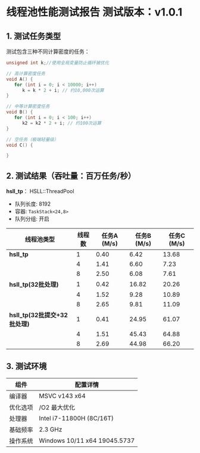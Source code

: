 # 线程池性能测试报告 测试版本：v1.0.1

## 1. 测试任务类型
测试包含三种不同计算密度的任务：

```cpp
unsigned int k;//使用全局变量防止循环被优化

// 高计算密度任务
void A() {
   for (int i = 0; i < 10000; i++)
      k = k * 2 + i; // 约10,000次运算
}

// 中等计算密度任务
void B() {
   for (int i = 0; i < 100; i++)
      k2 = k2 * 2 + i; // 约100次运算
}

// 空任务（极端轻量级）
void C() {

}
```

## 2. 测试结果（吞吐量：百万任务/秒）

**hsll_tp**：   HSLL::ThreadPool
  - 队列长度: 8192  
  - 容器: `TaskStack<24,8>`  
  - 队列分组: 开启


| 线程池类型               | 线程数 | 任务A (M/s) | 任务B (M/s) | 任务C (M/s) |
|--------------------------|--------|-------------|-------------|-------------|
| **hsll_tp**              | 1      | 0.40        | 6.42        | 13.68       |
|                          | 4      | 1.41        | 6.60        | 7.23        |
|                          | 8      | 2.50        | 6.08        | 7.61        |
| **hsll_tp(32批处理)**     | 1      | 0.42        | 16.82       | 20.26       |
|                          | 4      | 1.52        | 9.28        | 10.89        |
|                          | 8      | 2.65        | 9.81        | 11.09       |
| **hsll_tp(32批提交+32批处理)** | 1      | 0.41        |24.95       |61.07    |
|                          | 4      | 1.51        | 45.43       | 64.88      |
|                          | 8      | 2.69        | 44.98        | 66.20      |


## 3. 测试环境
| 组件         | 配置详情                     |
|--------------|------------------------------|
| 编译器       | MSVC v143 x64                |
| 优化选项     | /O2 最大优化                 |
| 处理器       | Intel i7-11800H (8C/16T)     |
| 基础频率     | 2.3 GHz                      |
| 操作系统     | Windows 10/11 x64 19045.5737 |